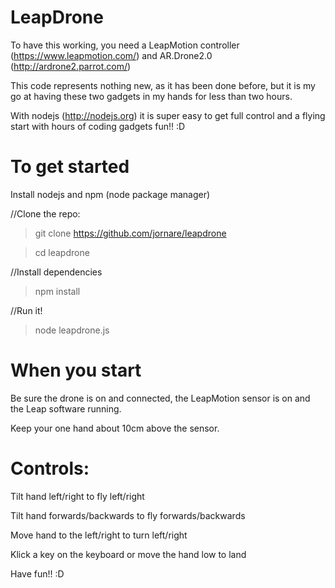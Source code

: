 LeapDrone
=========

To have this working, you need a LeapMotion controller (https://www.leapmotion.com/) and AR.Drone2.0 (http://ardrone2.parrot.com/)

This code represents nothing new, as it has been done before, but it is my go at having these two gadgets in my hands for less than two hours.

With nodejs (http://nodejs.org) it is super easy to get full control and a flying start with hours of coding gadgets fun!! :D


To get started
==============

Install nodejs and npm (node package manager)

//Clone the repo:
>git clone https://github.com/jornare/leapdrone

>cd leapdrone

//Install dependencies
>npm install

//Run it!
>node leapdrone.js

When you start
==============

Be sure the drone is on and connected, the LeapMotion sensor is on and the Leap software running.

Keep your one hand about 10cm above the sensor.

Controls:
=========

Tilt hand left/right to fly left/right

Tilt hand forwards/backwards to fly forwards/backwards

Move hand to the left/right to turn left/right

Klick a key on the keyboard or move the hand low to land

Have fun!! :D
